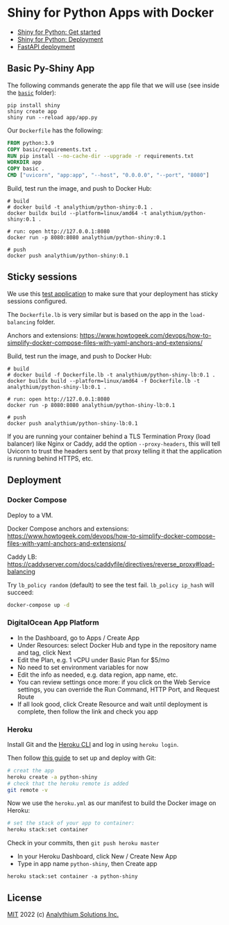 # Shiny for Python Apps with Docker

- [Shiny for Python: Get started](https://shiny.rstudio.com/py/docs/get-started.html)
- [Shiny for Python: Deployment](https://shiny.rstudio.com/py/docs/deploy.html)
- [FastAPI deployment](https://fastapi.tiangolo.com/deployment/docker/)

## Basic Py-Shiny App

The following commands generate the app file that we will use (see inside the [`basic`](basic) folder):

```shell
pip install shiny
shiny create app
shiny run --reload app/app.py
```

Our `Dockerfile` has the following:

```Dockerfile
FROM python:3.9
COPY basic/requirements.txt .
RUN pip install --no-cache-dir --upgrade -r requirements.txt
WORKDIR app
COPY basic .
CMD ["uvicorn", "app:app", "--host", "0.0.0.0", "--port", "8080"]
```

Build, test run the image, and push to Docker Hub:

```shell
# build
# docker build -t analythium/python-shiny:0.1 .
docker buildx build --platform=linux/amd64 -t analythium/python-shiny:0.1 .

# run: open http://127.0.0.1:8080
docker run -p 8080:8080 analythium/python-shiny:0.1

# push
docker push analythium/python-shiny:0.1
```

## Sticky sessions

We use this [test application](https://github.com/rstudio/py-shiny/blob/7ba8f90a44ee25f41aa8c258eceeba6807e0017a/examples/load_balance/app.py) to make sure that your deployment has sticky sessions configured.

The `Dockerfile.lb` is very similar but is based on the app in the `load-balancing` folder.



Anchors and extensions: https://www.howtogeek.com/devops/how-to-simplify-docker-compose-files-with-yaml-anchors-and-extensions/

Build, test run the image, and push to Docker Hub:

```shell
# build
# docker build -f Dockerfile.lb -t analythium/python-shiny-lb:0.1 .
docker buildx build --platform=linux/amd64 -f Dockerfile.lb -t analythium/python-shiny-lb:0.1 .

# run: open http://127.0.0.1:8080
docker run -p 8080:8080 analythium/python-shiny-lb:0.1

# push
docker push analythium/python-shiny-lb:0.1
```

If you are running your container behind a TLS Termination Proxy (load balancer) like Nginx or Caddy, add the option `--proxy-headers`, this will tell Uvicorn to trust the headers sent by that proxy telling it that the application is running behind HTTPS, etc.

## Deployment

### Docker Compose

Deploy to a VM.

Docker Compose anchors and extensions: https://www.howtogeek.com/devops/how-to-simplify-docker-compose-files-with-yaml-anchors-and-extensions/

Caddy LB: https://caddyserver.com/docs/caddyfile/directives/reverse_proxy#load-balancing

Try `lb_policy random` (default) to see the test fail. `lb_policy ip_hash` will succeed:

```bash
docker-compose up -d
```

### DigitalOcean App Platform

- In the Dashboard, go to Apps / Create App
- Under Resources: select Docker Hub and type in the repository name and tag, click Next
- Edit the Plan, e.g. 1 vCPU under Basic Plan for $5/mo
- No need to set environment variables for now
- Edit the info as needed, e.g. data region, app name, etc.
- You can review settings once more: if you click on the Web Service settings, you can override the Run Command, HTTP Port, and Request Route
- If all look good, click Create Resource and wait until deployment is complete, then follow the link and check you app

### Heroku

Install Git and the [Heroku CLI](https://devcenter.heroku.com/articles/heroku-cli) and log in using `heroku login`.

Then follow [this guide](https://devcenter.heroku.com/articles/git) to set up and deploy with Git:

```bash
# creat the app
heroku create -a python-shiny
# check that the heroku remote is added
git remote -v
```

Now we use the `heroku.yml` as our manifest to build the Docker image on Heroku:

```bash
# set the stack of your app to container:
heroku stack:set container
```

Check in your commits, then `git push heroku master`

- In your Heroku Dashboard, click New / Create New App
- Type in app name `python-shiny`, then Create app

`heroku stack:set container -a python-shiny`

## License

[MIT](LICENSE) 2022 (c) [Analythium Solutions Inc.](https://analythium.io)
